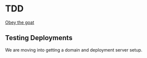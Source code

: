 # TDD
[Obey the goat](https://www.obeythetestinggoat.com/book/chapter_01.html)

## Testing Deployments
We are moving into getting a domain and deployment server setup.

